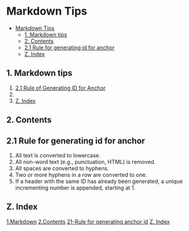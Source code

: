 # Markdown Tips

<!--toc:start-->
- [Markdown Tips](#markdown-tips)
  - [1. Markdown tips](#1-markdown-tips)
  - [2. Contents](#2-contents)
  - [2.1 Rule for generating id for anchor](#21-rule-for-generating-id-for-anchor)
  - [Z. Index](#z-index)
<!--toc:end-->

## 1. Markdown tips

1. [2.1 Rule of Generating ID for Anchor](#21-rule-for-generating-id-for-anchor)
2.
3. [Z. Index](#z-index)

## 2. Contents

## 2.1 Rule for generating id for anchor

  1. All text is converted to lowercase.
  2. All non-word text (e.g., punctuation, HTML) is removed.
  3. All spaces are converted to hyphens.
  4. Two or more hyphens in a row are converted to one.
  5. If a header with the same ID has already been generated,
      a unique incrementing number is appended, starting at 1.

## Z. Index

[1.Markdown](#1-markdown-tips)
[2.Contents](#2-contents)
[21-Rule for generating anchor id](#21-rule-for-generating-id-for-anchor)
[Z. Index](#z-index)
